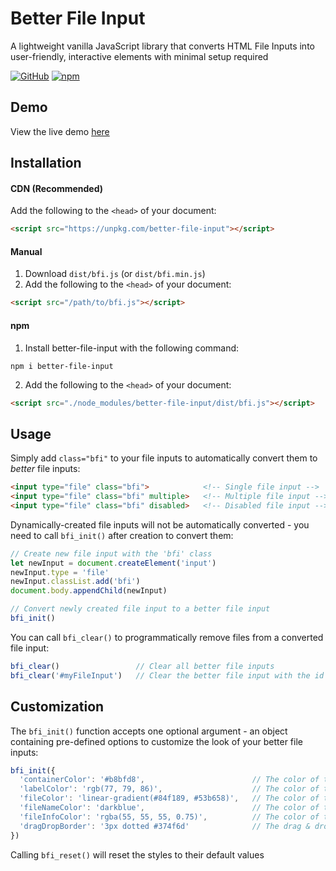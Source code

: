 # Better File Input
A lightweight vanilla JavaScript library that converts HTML File Inputs into user-friendly, interactive elements with minimal setup required

[![GitHub](https://img.shields.io/github/license/nifte/better-file-input.svg)](https://github.com/nifte/better-file-input/blob/master/LICENSE)
[![npm](https://img.shields.io/npm/v/better-file-input.svg)](https://www.npmjs.com/package/better-file-input)

## Demo
View the live demo [here](https://nifte.github.io/better-file-input)

## Installation
#### CDN (Recommended)
Add the following to the `<head>` of your document:
```html
<script src="https://unpkg.com/better-file-input"></script>
```

#### Manual
1. Download `dist/bfi.js` (or `dist/bfi.min.js`)
2. Add the following to the `<head>` of your document:
```html
<script src="/path/to/bfi.js"></script>
```

#### npm
1. Install better-file-input with the following command:
```
npm i better-file-input
```
2. Add the following to the `<head>` of your document:
```html
<script src="./node_modules/better-file-input/dist/bfi.js"></script>
```

## Usage
Simply add `class="bfi"` to your file inputs to automatically convert them to *better* file inputs:
```html
<input type="file" class="bfi">            <!-- Single file input -->
<input type="file" class="bfi" multiple>   <!-- Multiple file input -->
<input type="file" class="bfi" disabled>   <!-- Disabled file input -->
```

Dynamically-created file inputs will not be automatically converted - you need to call `bfi_init()` after creation to convert them:
```javascript
// Create new file input with the 'bfi' class
let newInput = document.createElement('input')
newInput.type = 'file'
newInput.classList.add('bfi')
document.body.appendChild(newInput)

// Convert newly created file input to a better file input
bfi_init()
```

You can call `bfi_clear()` to programmatically remove files from a converted file input:
```javascript
bfi_clear()                 // Clear all better file inputs
bfi_clear('#myFileInput')   // Clear the better file input with the id 'myFileInput'
```

## Customization
The `bfi_init()` function accepts one optional argument - an object containing pre-defined options to customize the look of your better file inputs:
```javascript
bfi_init({
  'containerColor': '#b8bfd8',                        // The color of the file container
  'labelColor': 'rgb(77, 79, 86)',                    // The color of the file container label
  'fileColor': 'linear-gradient(#84f189, #53b658)',   // The color of the files
  'fileNameColor': 'darkblue',                        // The color of the file names
  'fileInfoColor': 'rgba(55, 55, 55, 0.75)',          // The color of the file size info
  'dragDropBorder': '3px dotted #374f6d'              // The drag & drop border
})
```
Calling `bfi_reset()` will reset the styles to their default values